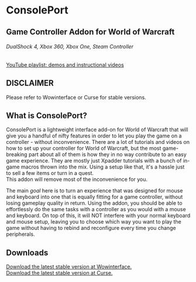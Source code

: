 # ConsolePort
<h2>Game Controller Addon for World of Warcraft</h2>
<h6>DualShock 4, Xbox 360, Xbox One, Steam Controller</h6>
<a href="https://www.youtube.com/playlist?list=PLdymHo01mBgXTNFOCCrf85803XqwlCpdt4" target="_blank">YouTube playlist: demos and instructional videos</a>

<h2>DISCLAIMER</h2>
Please refer to Wowinterface or Curse for stable versions.

<h2>What is ConsolePort?</h2>
ConsolePort is a lightweight interface add-on for World of Warcraft that will give you a handful of nifty features
in order to let you play the game on a controller - without inconvenience. There are a lot of tutorials and videos on
how to set up your controller for World of Warcraft, but the most game-breaking part about all of them is how they in no way contribute to an easy game experience. They are mostly just Xpadder tutorials with a bunch of in-game macros thrown into the mix. Using a setup like that, it's a hassle just to sell a few items or turn in a quest. <br>This addon will remove most of the inconvenience for you.

The main <i>goal</i> here is to turn an experience that was designed for mouse and keyboard into one that is equally fitting for a game controller, without losing gameplay quality in return. Using the addon, you should be able to effortlessly do the same tasks with a controller as you would with a mouse and keyboard. On top of this, it will NOT interfere with your normal keyboard and mouse setup, leaving you to choose which way you want to play the game without having to rebind and reconfigure every time you change peripherals.

<h2>Downloads</h2>
<a href="http://www.wowinterface.com/downloads/info23536-ConsolePort-GameControllerAddon.html" target="_blank">Download the latest stable version at Wowinterface.</a></br>
<a href="http://www.curse.com/addons/wow/console-port" target="_blank">Download the latest stable version at Curse.</a>
